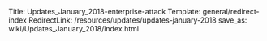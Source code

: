 Title: Updates_January_2018-enterprise-attack
Template: general/redirect-index
RedirectLink: /resources/updates/updates-january-2018
save_as: wiki/Updates_January_2018/index.html